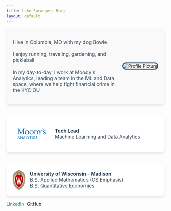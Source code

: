 ```yaml
---
title: Luke Sprangers Blog
layout: default
---
```


<div style="background-color: #f9f9f9; padding: 20px; border-radius: 10px; box-shadow: 0 4px 8px rgba(0, 0, 0, 0.1); margin-bottom: 20px; display: flex; align-items: center;">
    <div style="flex-grow: 1;">
        <p style="font-size: 1.1em; color: #34495e;">
            I live in Columbia, MO with my dog Bowie<br><br>
            I enjoy running, traveling, gardening, and pickleball<br><br>
            In my day-to-day, I work at Moody's Analytics, leading a team in the ML and Data space, where we help fight financial crime in the KYC OU
        </p>
    </div>
    <div style="flex-shrink: 0; display: flex; justify-content: center; align-items: center;">
        <img src="images/bowie.jpg" alt="Profile Picture" style="max-width: 150px; height: auto; margin-left: 20px; border-radius: 15px; border: 3px solid #34495e;">
    </div>
</div>

<br>

<div style="background-color: #ffffff; padding: 20px; border-radius: 10px; box-shadow: 0 4px 8px rgba(0, 0, 0, 0.1); margin-bottom: 20px;">
    <div style="display: flex; align-items: center;">
        <img src="images/ma_logo.png" alt="MA Logo" style="width: 120px; height: auto; margin-right: 15px; object-fit: contain;">
        <div>
            <p style="font-size: 1.1em; color: #2c3e50; margin: 0;">
                <strong>Tech Lead</strong><br>
                Machine Learning and Data Analytics
            </p>
        </div>
    </div>
</div>

<br>
<div style="background-color: #ffffff; padding: 20px; border-radius: 10px; box-shadow: 0 4px 8px rgba(0, 0, 0, 0.1);">
    <div style="display: flex; align-items: center;">
        <img src="images/uw-crest-color-web-digital.png" alt="UW Logo" style="width: 40px; height: auto; margin-right: 15px; object-fit: contain;">
        <div>
            <p style="font-size: 1.1em; color: #2c3e50; margin: 0;">
                <strong>University of Wisconsin - Madison</strong><br>
                B.S. Applied Mathematics (CS Emphasis)<br>
                B.S. Quantitative Economics
            </p>
        </div>
    </div>
</div>

<br>

<div style="display: flex; gap: 10px; align-items: center;">
    <a href="https://www.linkedin.com/in/luke-sprangers" style="text-decoration: none; color: #0e76a8;">
        <i class="fab fa-linkedin"></i> LinkedIn
    </a>
    <a href="https://github.com/lsprangers" style="text-decoration: none; color:rgb(10, 10, 10);">
        <i class="fab fa-github"></i> GitHub
    </a>
</div>